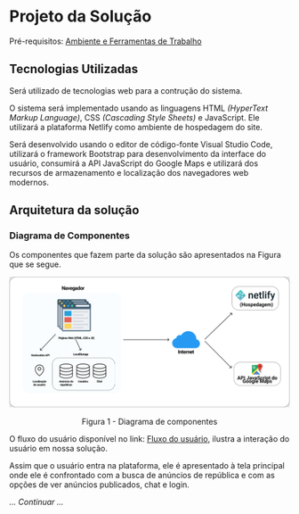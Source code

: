 # Projeto da Solução

Pré-requisitos: [Ambiente e Ferramentas de Trabalho](./4-Gestão-Configuração.md)

## Tecnologias Utilizadas

Será utilizado de tecnologias web para a contrução do sistema.

O sistema será implementado usando as linguagens HTML *(HyperText Markup Language)*, CSS *(Cascading Style Sheets)* e JavaScript. Ele utilizará a plataforma Netlify como ambiente de hospedagem do site.

Será desenvolvido usando o editor de código-fonte Visual Studio Code, utilizará o framework Bootstrap para desenvolvimento da interface do usuário, consumirá a API JavaScript do Google Maps e utilizará dos recursos de armazenamento e localização dos navegadores web modernos.

## Arquitetura da solução

### Diagrama de Componentes

Os componentes que fazem parte da solução são apresentados na Figura que se segue.

![diagrama-de-componentes.png](../Artefatos/arquitetura-da-solucao/images/diagrama-de-componentes.png)
<p align="center">Figura 1 - Diagrama de componentes</p>

O fluxo do usuário disponível no link: [Fluxo do usuário](../Artefatos/projeto-de-interface/fluxo-do-usuario.md), ilustra a interação do usuário em nossa solução.

Assim que o usuário entra na plataforma, ele é apresentado à tela principal onde ele é confrontado com a busca de anúncios de república e com as opções de ver anúncios publicados, chat e login.

*... Continuar ...*
